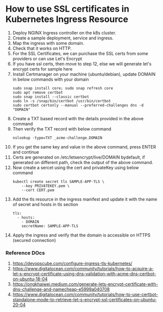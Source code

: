 # How to use SSL certificates in Kubernetes Ingress Resource
1. Deploy NGINX Ingress controller on the k8s cluster.
2. Create a sample deployment, service and ingress.
3. Map the ingress with some domain.
4. Check that it works on HTTP.
5. For the SSL Certificates, we can purchase the SSL certs from some providers or can use Let's Encrypt
6. If you have ssl certs, then move to step 12, else we will generate let's encrypt certs for sample here
7. Install Certmanager on your machine (ubuntu/debian), update DOMAIN in below commands with your domain 
    ```console
    sudo snap install core; sudo snap refresh core
    sudo apt remove certbot
    sudo snap install --classic certbot
    sudo ln -s /snap/bin/certbot /usr/bin/certbot
    sudo certbot certonly --manual --preferred-challenges dns -d "DOMAIN"
    ```
8. Create a TXT based record with the details provided in the above command
9. Then verify the TXT record with below command
    ```console
    nslookup -type=TXT _acme-challenge.DOMAIN
    ```
10. If you get the same key and value in the above command, press ENTER and continue
11. Certs are generated on /etc/letsencrypt/live/DOMAIN bydefault, if generated on different path, check the output of the above command.
12. Now create a sercet using the cert and privateKey using below command
    ```console
    kubectl create secret tls SAMPLE-APP-TLS \
        --key PRIVATEKEY.pem \
        --cert CERT.pem
    ```
13. Add the tls resource in the ingress manifest and update it with the name of secret and hosts in tls section
    ```console
    tls:
      - hosts:
        - DOMAIN
        secretName: SAMPLE-APP-TLS
    ```
14. Apply the ingress and verify that the domain is accessible on HTTPS (secured connection)

### Reference DOcs
1. https://devopscube.com/configure-ingress-tls-kubernetes/
2. https://www.digitalocean.com/community/tutorials/how-to-acquire-a-let-s-encrypt-certificate-using-dns-validation-with-acme-dns-certbot-on-ubuntu-18-04
3. https://ongkhaiwei.medium.com/generate-lets-encrypt-certificate-with-dns-challenge-and-namecheap-e5999a040708
4. https://www.digitalocean.com/community/tutorials/how-to-use-certbot-standalone-mode-to-retrieve-let-s-encrypt-ssl-certificates-on-ubuntu-20-04
